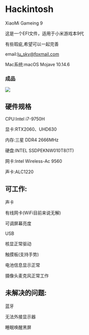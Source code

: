 # Hackintosh

XiaoMi Gameing 9


这是一个EFI文件，适用于小米游戏本9代

有些瑕疵,希望可以一起完善


email:lu_sky@foxmail.com

Mac系统:macOS Mojave 10.14.6

### 成品
![][image-1]

## 硬件规格
CPU:Intel i7-9750H

显卡:RTX2060、UHD630

内存:三星 DDR4 2666MHz 

硬盘:INTEL SSDPEKNW010T8(1T)

网卡:Intel Wireless-Ac 9560

声卡:ALC1220


## 可工作:
声卡

有线网卡(WiFi目前来说无解)

可调屏幕亮度

USB

核显正常驱动

触摸板(支持手势)

电池信息显示正常

摄像头麦克风正常工作

## 未解决的问题:
蓝牙

无法外接显示器

睡眠唤醒黑屏


[image-1]:	https://raw.githubusercontent.com/Lusky-Git/Picture/master/Mac_Systeminfo.png
